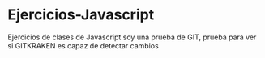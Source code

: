 # Ejercicios-Javascript
Ejercicios de clases de Javascript
soy una prueba de GIT, prueba para ver si GITKRAKEN es capaz de detectar cambios
